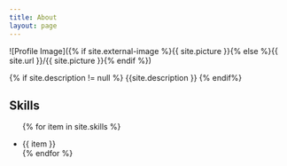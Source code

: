 ```yaml
---
title: About
layout: page
---
```

![Profile Image]({% if site.external-image %}{{ site.picture }}{% else %}{{ site.url }}/{{ site.picture }}{% endif %})

<p>
  {% if site.description != null %}
    {{site.description }}
  {% endif%}
</p>

<h2>Skills</h2>

<ul class="skill-list">

  {% for item in site.skills %}
		<li>{{ item }}</li>
	{% endfor %}

</ul>
